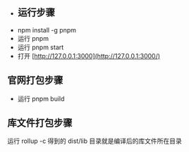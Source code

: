- ## 运行步骤
- npm install -g pnpm
- 运行 pnpm
- 运行 pnpm start
- 打开 [http://127.0.0.1:3000](http://127.0.0.1:3000/)

## 官网打包步骤
- 运行 pnpm build


## 库文件打包步骤
运行 rollup -c
得到的 dist/lib 目录就是编译后的库文件所在目录

